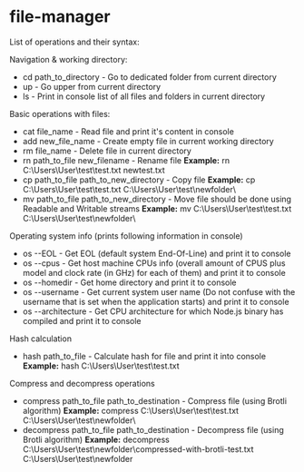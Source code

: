 # file-manager

List of operations and their syntax:

Navigation & working directory:

- cd path_to_directory - Go to dedicated folder from current directory
- up - Go upper from current directory
- ls - Print in console list of all files and folders in current directory

Basic operations with files:

- cat file_name - Read file and print it's content in console
- add new_file_name - Create empty file in current working directory
- rm file_name - Delete file in current directory
- rn path_to_file new_filename - Rename file
  **Example:** rn C:\Users\User\test\test.txt newtest.txt
- cp path_to_file path_to_new_directory - Copy file
  **Example:** cp C:\Users\User\test\test.txt C:\Users\User\test\newfolder\
- mv path_to_file path_to_new_directory - Move file should be done using Readable and Writable streams
  **Example:** mv C:\Users\User\test\test.txt C:\Users\User\test\newfolder\

Operating system info (prints following information in console)

- os --EOL - Get EOL (default system End-Of-Line) and print it to console
- os --cpus - Get host machine CPUs info (overall amount of CPUS plus model and clock rate (in GHz) for each of them) and print it to console
- os --homedir - Get home directory and print it to console
- os --username - Get current system user name (Do not confuse with the username that is set when the application starts) and print it to console
- os --architecture - Get CPU architecture for which Node.js binary has compiled and print it to console

Hash calculation

- hash path_to_file - Calculate hash for file and print it into console
  **Example:** hash C:\Users\User\test\test.txt

Compress and decompress operations

- compress path_to_file path_to_destination - Compress file (using Brotli algorithm)
  **Example:** compress C:\Users\User\test\test.txt C:\Users\User\test\newfolder\
- decompress path_to_file path_to_destination - Decompress file (using Brotli algorithm)
  **Example:** decompress C:\Users\User\test\newfolder\compressed-with-brotli-test.txt C:\Users\User\test\newfolder
